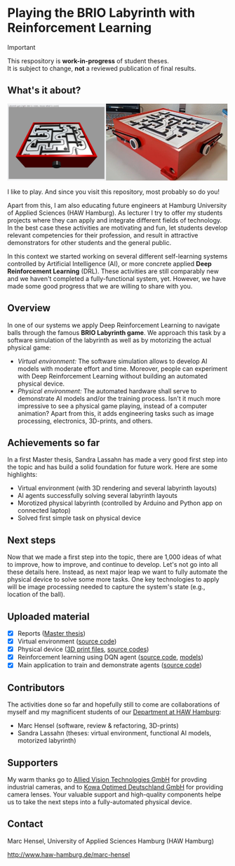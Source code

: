 # Playing the BRIO Labyrinth with Reinforcement Learning

> [!IMPORTANT]
> This respository is __work-in-progress__ of student theses.<br>
> It is subject to change, __not__ a reviewed publication of final results.

## What's it about?
<img src="./assets/images/VirtualEnv.png" height="175" align=left>
<img src="./assets/images/PhysicalLabyrinth.jpg" height="175">

I like to play. And since you visit this repository, most probably so do you!

Apart from this, I am also educating future engineers at Hamburg University of Applied Sciences (HAW Hamburg). As lecturer I try to offer my students projects where they can apply and integrate different fields of technology. In the best case these activities are motivating and fun, let students develop relevant competencies for their profession, and result in attractive demonstrators for other students and the general public.

In this context we started working on several different self-learning systems controlled by Artificial Intelligence (AI), or more concrete applied __Deep Reinforcement Learning__ (DRL). These activities are still comparably new and we haven't completed a fully-functional system, yet. However, we have made some good progress that we are willing to share with you.

## Overview
In one of our systems we apply Deep Reinforcement Learning to navigate balls through the famous __BRIO Labyrinth game__. We approach this task by a software simulation of the labyrinth as well as by motorizing the actual physical game:

- _Virtual environment:_ The software simulation allows to develop AI models with moderate effort and time. Moreover, people can experiment with Deep Reinforcement Learning without building an automated physical device.
- _Physical environment:_ The automated hardware shall serve to demonstrate AI models and/or the training process. Isn't it much more impressive to see a physical game playing, instead of a computer animation? Apart from this, it adds engineering tasks such as image processing, electronics, 3D-prints, and others.

## Achievements so far
In a first Master thesis, Sandra Lassahn has made a very good first step into the topic and has build a solid foundation for future work. Here are some highlights:

- Virtual environment (with 3D rendering and several labyrinth layouts)
- AI agents successfully solving several labyrinth layouts
- Morotized physical labyrinth (controlled by Arduino and Python app on connected laptop)
- Solved first simple task on physical device 

## Next steps
Now that we made a first step into the topic, there are 1,000 ideas of what to improve, how to improve, and continue to develop. Let's not go into all these details here. Instead, as next major leap we want to fully automate the physical device to solve some more tasks. One key technologies to apply will be image processing needed to capture the system's state (e.g., location of the ball).

## Uploaded material
- [X] Reports ([Master thesis](docs/reports))
- [X] Virtual environment ([source code](src/environments/virtual))
- [X] Physical device ([3D print files](hardware), [source codes](src/environments/physical))
- [X] Reinforcement learning using DQN agent ([source code](src/agents), [models](src/models))
- [X] Main application to train and demonstrate agents ([source code](src/main))

## Contributors
The activities done so far and hopefully still to come are collaborations of myself and my magnificent students of our [Department at HAW Hamburg](https://www.haw-hamburg.de/hochschule/technik-und-informatik/departments/informations-und-elektrotechnik/studium/studiengaenge/):

- Marc Hensel (software, review & refactoring, 3D-prints)
- Sandra Lassahn (theses: virtual environment, functional AI models, motorized labyrinth)

## Supporters
My warm thanks go to [Allied Vision Technologies GmbH](https://www.alliedvision.com/) for provding industrial cameras, and to [Kowa Optimed Deutschland GmbH](https://www.kowa-lenses.com/) for providing camera lenses. Your valuable support and high-quality components helpe us to take the next steps into a fully-automated physical device.

## Contact
Marc Hensel, University of Applied Sciences Hamburg (HAW Hamburg)

http://www.haw-hamburg.de/marc-hensel
